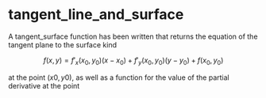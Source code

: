 # tangent_line_and_surface


A tangent_surface function has been written that returns the equation of the tangent plane to the surface kind

$$f(x,y)=f'_x(x_0,y_0)(x-x_0)+f'_y(x_0,y_0)(y-y_0)+f(x_0,y_0)$$

at the point $(x0,y0)$, as well as a function for the value of the partial derivative at the point
